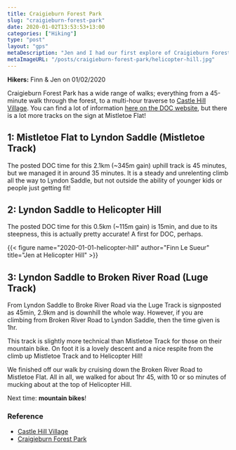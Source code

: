 ```yaml
---
title: Craigieburn Forest Park
slug: "craigieburn-forest-park"
date: 2020-01-02T13:53:53+13:00
categories: ["Hiking"]
type: "post"
layout: "gps"
metaDescription: "Jen and I had our first explore of Craigieburn Forest Park over the 2019/2020 New Year. Next time, less walking, more mountain biking!"
metaImageURL: "/posts/craigieburn-forest-park/helicopter-hill.jpg"
---
```


__Hikers:__ Finn & Jen on 01/02/2020

Craigieburn Forest Park has a wide range of walks; everything from a 45-minute walk through the forest, to a multi-hour traverse to [Castle Hill Village][chv]. You can find a lot of information [here on the DOC website][doc], but there is a lot more tracks on the sign at Mistletoe Flat!

## 1: Mistletoe Flat to Lyndon Saddle (Mistletoe Track)

The posted DOC time for this 2.1km (~345m gain) uphill track is 45 minutes, but we managed it in around 35 minutes. It is a steady and unrelenting climb all the way to Lyndon Saddle, but not outside the ability of younger kids or people just getting fit!

## 2: Lyndon Saddle to Helicopter Hill

The posted DOC time for this 0.5km (~115m gain) is 15min, and due to its steepness, this is actually pretty accurate! A first for DOC, perhaps.

{{< figure name="2020-01-01-helicopter-hill" author="Finn Le Sueur" title="Jen at Helicopter Hill" >}}

## 3: Lyndon Saddle to Broken River Road (Luge Track)

From Lyndon Saddle to Broke River Road via the Luge Track is signposted as 45min, 2.9km and is downhill the whole way. However, if you are climbing from Broken River Road to Lyndon Saddle, then the time given is 1hr.

This track is slightly more technical than Mistletoe Track for those on their mountain bike. On foot it is a lovely descent and a nice respite from the climb up Mistletoe Track and to Helicopter Hill!

We finished off our walk by cruising down the Broken River Road to Mistletoe Flat. All in all, we walked for about 1hr 45, with 10 or so minutes of mucking about at the top of Helicopter Hill.

Next time: __mountain bikes__!

### Reference

- [Castle Hill Village][chv]
- [Craigieburn Forest Park][doc]

[chv]: http://www.castlehill.net.nz/village/castlehill_village.php "Castle Hill Village"
[doc]: https://www.doc.govt.nz/parks-and-recreation/places-to-go/canterbury/places/craigieburn-forest-park/things-to-do/tracks/craigieburn-forest-park-walking-tracks/ "Craigieburn Forest Park Walking Tracks"